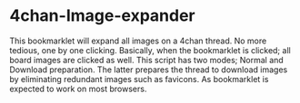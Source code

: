 # 4chan-Image-expander
This bookmarklet will expand all images on a 4chan thread. No more tedious, one by one clicking. Basically, when the bookmarklet is clicked; all board images are clicked as well. This script has two modes; Normal and Download preparation. The latter prepares the thread to download images by eliminating redundant images such as favicons. As bookmarklet is expected to work on most browsers.  


  
